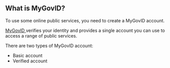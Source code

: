 ##  What is MyGovID?

To use some online public services, you need to create a MyGovID account.

[ MyGovID ](https://www.mygovid.ie/en-IE/Home/Index) verifies your identity
and provides a single account you can use to access a range of public
services.

There are two types of MyGovID account:

  * Basic account 
  * Verified account 
